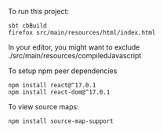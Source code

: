To run this project:

    sbt cbBuild
    firefox src/main/resources/html/index.html
    
In your editor, you might want to exclude ./src/main/resources/compiledJavascript

To setup npm peer dependencies

    npm install react@^17.0.1
    npm install react-dom@^17.0.1

To view source maps:

    npm install source-map-support


